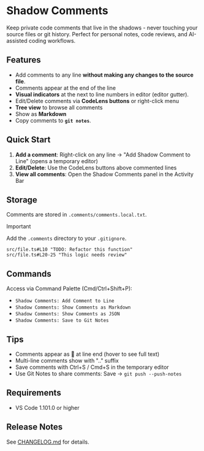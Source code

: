 # Shadow Comments

Keep private code comments that live in the shadows - never touching your source files or git history. Perfect for personal notes, code reviews, and AI-assisted coding workflows.

## Features

- Add comments to any line **without making any changes to the source file**.
- Comments appear at the end of the line
- **Visual indicators** at the next to line numbers in editor (editor gutter).
- Edit/Delete comments via **CodeLens buttons** or right-click menu
- **Tree view** to browse all comments
- Show as **Markdown**
- Copy comments to **`git notes`**.

## Quick Start

1. **Add a comment**: Right-click on any line → "Add Shadow Comment to Line" (opens a temporary editor)
2. **Edit/Delete**: Use the CodeLens buttons above commented lines
3. **View all comments**: Open the Shadow Comments panel in the Activity Bar

## Storage

Comments are stored in `.comments/comments.local.txt`.

> [!IMPORTANT]
> Add the `.comments` directory to your `.gitignore`.

```
src/file.ts#L10 "TODO: Refactor this function"
src/file.ts#L20-25 "This logic needs review"
```

## Commands

Access via Command Palette (Cmd/Ctrl+Shift+P):
- `Shadow Comments: Add Comment to Line`
- `Shadow Comments: Show Comments as Markdown`
- `Shadow Comments: Show Comments as JSON`
- `Shadow Comments: Save to Git Notes`

## Tips

- Comments appear as 💬 at line end (hover to see full text)
- Multi-line comments show with ".." suffix
- Save comments with Ctrl+S / Cmd+S in the temporary editor
- Use Git Notes to share comments: Save → `git push --push-notes`

## Requirements

- VS Code 1.101.0 or higher

## Release Notes

See [CHANGELOG.md](CHANGELOG.md) for details.
